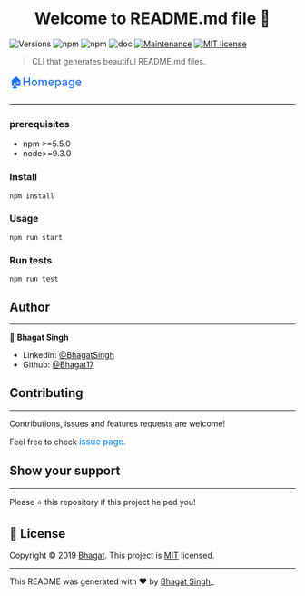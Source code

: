 
<h1 align="center">Welcome to README.md file 👋</h1>

![Versions](https://img.shields.io/badge/versions-0.5.0-blue)
![npm](https://img.shields.io/badge/npm->=5.5.0-blue)
![npm](https://img.shields.io/badge/node->=9.3.0-blue)
![doc](https://img.shields.io/badge/documentation-yes-green)
[![Maintenance](https://img.shields.io/badge/Maintained%3F-yes-green.svg)](https://GitHub.com/Naereen/StrapDown.js/graphs/commit-activity)
[![MIT license](https://img.shields.io/badge/License-MIT-green.svg)](https://lbesson.mit-license.org/)

>CLI that generates beautiful README.md files.


<span style="color:#1F75FE;font-weight:500;font-size:20px">
    🏠Homepage <hr>
</span>

### prerequisites
* npm >=5.5.0
* node>=9.3.0 

### Install

```
npm install 
```

### Usage

```
npm run start
```

### Run tests

```
npm run test
```

## Author
---
👤 **Bhagat Singh**

- Linkedin: [@BhagatSingh](https://www.linkedin.com/in/bhagat-singh-6b3286188/)
- Github: [@Bhagat17](https://github.com/Bhagatsingh17)

## Contributing
---
Contributions, issues and features requests are welcome!

Feel free to check <span style="color:  dodgerblue;font-weight:500;font-size:15px">
    issue page.


## Show your support
---
Please ⭐️ this repository if this project helped you!

## 📝 License
Copyright © 2019 [Bhagat](https://github.com/Bhagatsingh17).
This project is [MIT]([MIT](https://choosealicense.com/licenses/mit/)) licensed.

---
This README was generated with ❤️ by [Bhagat Singh](https://github.com/Bhagatsingh17)_